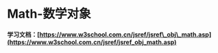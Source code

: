 # Math-数学对象

#### 学习文档：[https://www.w3school.com.cn/jsref/jsref\_obj\_math.asp](https://www.w3school.com.cn/jsref/jsref_obj_math.asp)



